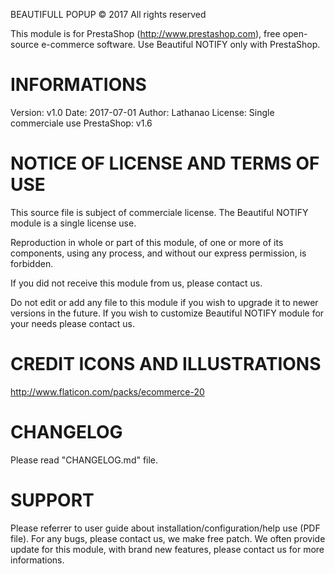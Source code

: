 BEAUTIFULL POPUP
© 2017 All rights reserved

This module is for PrestaShop (http://www.prestashop.com), free open-source e-commerce software.
Use Beautiful NOTIFY only with PrestaShop.

INFORMATIONS
============

Version:        v1.0
Date:           2017-07-01
Author:         Lathanao
License:        Single commerciale use
PrestaShop:     v1.6

NOTICE OF LICENSE AND TERMS OF USE
==================================

This source file is subject of commerciale license.
The Beautiful NOTIFY module is a single license use.

Reproduction in whole or part of this module, of one or more of its components,
using any process, and without our express permission, is forbidden.

If you did not receive this module from us, please contact us.

Do not edit or add any file to this module if you wish to upgrade it to newer versions in the future.
If you wish to customize Beautiful NOTIFY module for your needs please contact us.


CREDIT ICONS AND ILLUSTRATIONS
=======
http://www.flaticon.com/packs/ecommerce-20


CHANGELOG
=========

Please read "CHANGELOG.md" file.

SUPPORT
=======

Please referrer to user guide about installation/configuration/help use (PDF file).
For any bugs, please contact us, we make free patch.
We often provide update for this module, with brand new features, please contact us for more informations.
